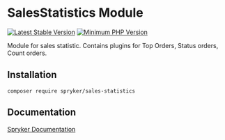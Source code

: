 # SalesStatistics Module
[![Latest Stable Version](https://poser.pugx.org/spryker/sales-statistics/v/stable.svg)](https://packagist.org/packages/spryker/sales-statistics)
[![Minimum PHP Version](https://img.shields.io/badge/php-%3E%3D%208.3-8892BF.svg)](https://php.net/)

Module for sales statistic. Contains plugins for Top Orders, Status orders, Count orders.

## Installation

```
composer require spryker/sales-statistics
```

## Documentation

[Spryker Documentation](https://docs.spryker.com)

